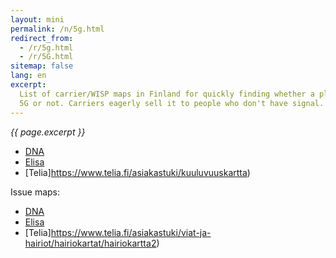 ```yaml
---
layout: mini
permalink: /n/5g.html
redirect_from:
  - /r/5g.html
  - /r/5G.html
sitemap: false
lang: en
excerpt:
  List of carrier/WISP maps in Finland for quickly finding whether a place has
  5G or not. Carriers eagerly sell it to people who don't have signal.
---
```


_{{ page.excerpt }}_

- [DNA](https://www.dna.fi/kuuluvuuskartta)
- [Elisa](https://elisa.fi/kuuluvuus/)
- [Telia]https://www.telia.fi/asiakastuki/kuuluvuuskartta)

Issue maps:

- [DNA](https://www.dna.fi/hairiotilanteet-hairiokartta)
- [Elisa](https://elisa.fi/kartat/#mobile)
- [Telia]https://www.telia.fi/asiakastuki/viat-ja-hairiot/hairiokartat/hairiokartta2)
